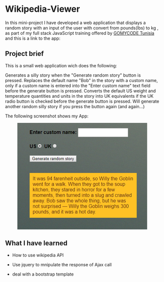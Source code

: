 # Wikipedia-Viewer
In this mini-project I have developed a  web application that displays a random story with an input of the user with convert from pounds(lbs) to kg , as part of my full stack JavaScript training offered by [GOMYCODE Tunisia](https://www.gomycode.tn) and this is a link to the app:
## Project brief
This is a small web application wich does the following:

Generates a silly story when the "Generate random story" button is pressed.
Replaces the default name "Bob" in the story with a custom name, only if a custom name is entered into the "Enter custom name" text field before the generate button is pressed.
Converts the default US weight and temperature quantities and units in the story into UK equivalents if the UK radio button is checked before the generate button is pressed.
Will generate another random silly story if you press the button again (and again...)




The following screenshot shows my App:
<p align="center">
    <img src="Capture.png">

</p>

## What I have learned

* How to use wikipedia API

* Use jquery to mnipulate the response of Ajax call

* deal with a bootstrap template 